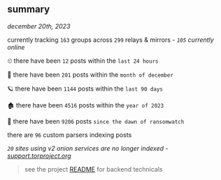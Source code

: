 
## summary
_december 20th, 2023_

currently tracking `163` groups across `299` relays & mirrors - _`105` currently online_

⏲ there have been `12` posts within the `last 24 hours`

🦈 there have been `201` posts within the `month of december`

🪐 there have been `1144` posts within the `last 90 days`

🏚 there have been `4516` posts within the `year of 2023`

🦕 there have been `9206` posts `since the dawn of ransomwatch`

there are `96` custom parsers indexing posts

_`20` sites using v2 onion services are no longer indexed - [support.torproject.org](https://support.torproject.org/onionservices/v2-deprecation/)_

> see the project [README](https://github.com/joshhighet/ransomwatch#ransomwatch--) for backend technicals
